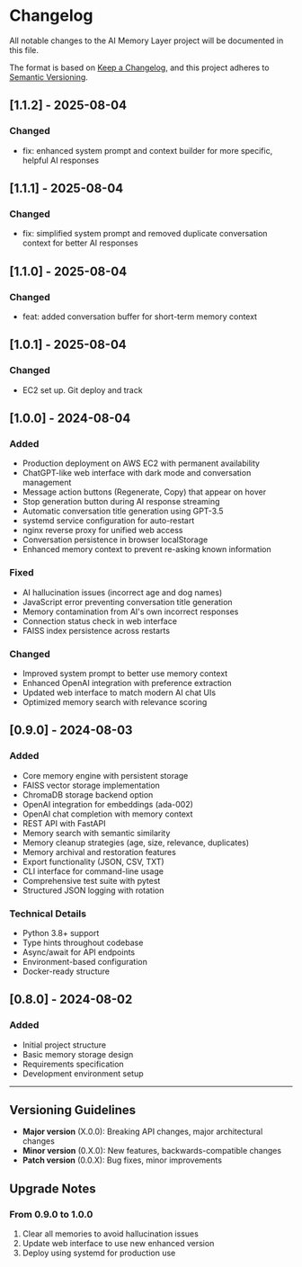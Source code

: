 # Changelog

All notable changes to the AI Memory Layer project will be documented in this file.

The format is based on [Keep a Changelog](https://keepachangelog.com/en/1.0.0/),
and this project adheres to [Semantic Versioning](https://semver.org/spec/v2.0.0.html).

## [1.1.2] - 2025-08-04

### Changed
- fix: enhanced system prompt and context builder for more specific, helpful AI responses

## [1.1.1] - 2025-08-04

### Changed
- fix: simplified system prompt and removed duplicate conversation context for better AI responses

## [1.1.0] - 2025-08-04

### Changed
- feat: added conversation buffer for short-term memory context

## [1.0.1] - 2025-08-04

### Changed
- EC2 set up. Git deploy and track

## [1.0.0] - 2024-08-04

### Added
- Production deployment on AWS EC2 with permanent availability
- ChatGPT-like web interface with dark mode and conversation management
- Message action buttons (Regenerate, Copy) that appear on hover
- Stop generation button during AI response streaming
- Automatic conversation title generation using GPT-3.5
- systemd service configuration for auto-restart
- nginx reverse proxy for unified web access
- Conversation persistence in browser localStorage
- Enhanced memory context to prevent re-asking known information

### Fixed
- AI hallucination issues (incorrect age and dog names)
- JavaScript error preventing conversation title generation
- Memory contamination from AI's own incorrect responses
- Connection status check in web interface
- FAISS index persistence across restarts

### Changed
- Improved system prompt to better use memory context
- Enhanced OpenAI integration with preference extraction
- Updated web interface to match modern AI chat UIs
- Optimized memory search with relevance scoring

## [0.9.0] - 2024-08-03

### Added
- Core memory engine with persistent storage
- FAISS vector storage implementation
- ChromaDB storage backend option
- OpenAI integration for embeddings (ada-002)
- OpenAI chat completion with memory context
- REST API with FastAPI
- Memory search with semantic similarity
- Memory cleanup strategies (age, size, relevance, duplicates)
- Memory archival and restoration features
- Export functionality (JSON, CSV, TXT)
- CLI interface for command-line usage
- Comprehensive test suite with pytest
- Structured JSON logging with rotation

### Technical Details
- Python 3.8+ support
- Type hints throughout codebase
- Async/await for API endpoints
- Environment-based configuration
- Docker-ready structure

## [0.8.0] - 2024-08-02

### Added
- Initial project structure
- Basic memory storage design
- Requirements specification
- Development environment setup

---

## Versioning Guidelines

- **Major version** (X.0.0): Breaking API changes, major architectural changes
- **Minor version** (0.X.0): New features, backwards-compatible changes
- **Patch version** (0.0.X): Bug fixes, minor improvements

## Upgrade Notes

### From 0.9.0 to 1.0.0
1. Clear all memories to avoid hallucination issues
2. Update web interface to use new enhanced version
3. Deploy using systemd for production use
